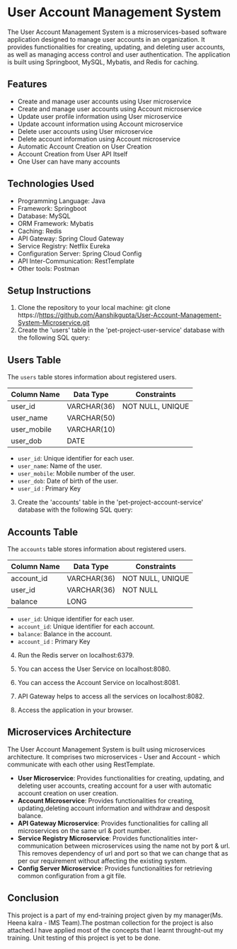 # User Account Management System

The User Account Management System is a microservices-based software application designed to manage user accounts in an organization. It provides functionalities for creating, updating, and deleting user accounts, as well as managing access control and user authentication. The application is built using Springboot, MySQL, Mybatis, and Redis for caching.

## Features

- Create and manage user accounts using User microservice
- Create and manage user accounts using Account microservice
- Update user profile information using User microservice
- Update account information using Account microservice
- Delete user accounts using User microservice
- Delete account information using Account microservice
- Automatic Account Creation on User Creation
- Account Creation from User API Itself
- One User can have many accounts

## Technologies Used

- Programming Language: Java
- Framework: Springboot
- Database: MySQL
- ORM Framework: Mybatis
- Caching: Redis
- API Gateway: Spring Cloud Gateway
- Service Registry: Netflix Eureka
- Configuration Server: Spring Cloud Config
- API Inter-Communication: RestTemplate
- Other tools: Postman

## Setup Instructions
1. Clone the repository to your local machine:
git clone https://https://github.com/Aanshikgupta/User-Account-Management-System-Microservice.git
2. Create the 'users' table in the 'pet-project-user-service' database with the following SQL query:
## Users Table

The `users` table stores information about registered users.

| Column Name | Data Type | Constraints |
| ----------- | --------- | ----------- |
| user_id | VARCHAR(36) | NOT NULL, UNIQUE |
| user_name | VARCHAR(50) | |
| user_mobile | VARCHAR(10) | |
| user_dob | DATE | |

- `user_id`: Unique identifier for each user.
- `user_name`: Name of the user.
- `user_mobile`: Mobile number of the user.
- `user_dob`: Date of birth of the user.
- `user_id` : Primary Key

3. Create the 'accounts' table in the 'pet-project-account-service' database with the following SQL query:

## Accounts Table

The `accounts` table stores information about registered users.

| Column Name | Data Type | Constraints |
| ----------- | --------- | ----------- |
| account_id | VARCHAR(36) | NOT NULL, UNIQUE |
| user_id | VARCHAR(36) |NOT NULL |
| balance | LONG | |

- `user_id`: Unique identifier for each user.
- `account_id`: Unique identifier for each account.
- `balance`: Balance in the account.
- `account_id` : Primary Key


4. Run the Redis server on localhost:6379.

5. You can access the User Service on localhost:8080.

6. You can access the Account Service on localhost:8081.

7. API Gateway helps to access all the services on localhost:8082.

8. Access the application in your browser.


## Microservices Architecture

The User Account Management System is built using microservices architecture. It comprises two microservices - User and Account - which communicate with each other using RestTemplate.

- **User Microservice**: Provides functionalities for creating, updating, and deleting user accounts, creating account for a user with automatic account creation on user creation.
- **Account Microservice**: Provides functionalities for creating, updating,deleting account information and withdraw and desposit balance.
- **API Gateway Microservice**: Provides functionalities for calling all microservices on the same url & port number.
- **Service Registry Microservice**: Provides functionalities inter-communication between microservices using the name not by port & url. This removes dependency of url and port so that we can change that as per our requirement without affecting the existing system.
- **Config Server Microservice**: Provides functionalities for retrieving common configuration from a git file.




## Conclusion

This project is a part of my end-training project given by my manager(Ms. Heena kalra - IMS Team).The postman collection for the project is also attached.I have applied most of the concepts that I learnt throught-out my training. Unit testing of this project is yet to be done.
